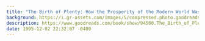 ```yaml
---
title: "The Birth of Plenty: How the Prosperity of the Modern World Was Created"
background: https://i.gr-assets.com/images/S/compressed.photo.goodreads.com/books/1347641936l/94560._SX50_.jpg
description: https://www.goodreads.com/book/show/94560.The_Birth_of_Plenty
date: 1995-12-02 22:32:07 -0400
---
```

